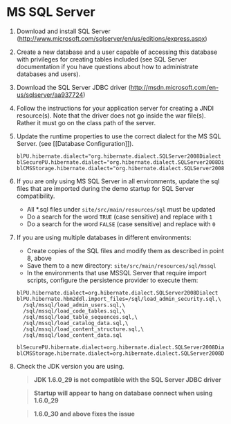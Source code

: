 # MS SQL Server

1. Download and install SQL Server (http://www.microsoft.com/sqlserver/en/us/editions/express.aspx)

2. Create a new database and a user capable of accessing this database with privileges for creating tables included (see SQL Server documentation if you have questions about how to administrate databases and users).

3. Download the SQL Server JDBC driver (http://msdn.microsoft.com/en-us/sqlserver/aa937724)

4. Follow the instructions for your application server for creating a JNDI resource(s). Note that the driver does not go inside the war file(s). Rather it must go on the class path of the server.

6. Update the runtime properties to use the correct dialect for the MS SQL Server. (see [[Database Configuration]]).

    ```
    blPU.hibernate.dialect="org.hibernate.dialect.SQLServer2008Dialect
    blSecurePU.hibernate.dialect="org.hibernate.dialect.SQLServer2008Dialect
    blCMSStorage.hibernate.dialect="org.hibernate.dialect.SQLServer2008Dialect
    ```

8. If you are only using MS SQL Server in all environments, update the sql files that are imported during the demo startup for SQL Server compatibility.
    - All \*.sql files under `site/src/main/resources/sql` must be updated
    - Do a search for the word `TRUE` (case sensitive) and replace with `1`
    - Do a search for the word `FALSE` (case sensitive) and replace with `0`

9. If you are using multiple databases in different environments:
    - Create copies of the SQL files and modify them as described in point 8, above
    - Save them to a new directory: `site/src/main/resources/sql/mssql`
    - In the environments that use MSSQL Server that require import scripts, configure the persistence provider to execute them:

    ```
    blPU.hibernate.dialect=org.hibernate.dialect.SQLServer2008Dialect
    blPU.hibernate.hbm2ddl.import_files=/sql/load_admin_security.sql,\
      /sql/mssql/load_admin_users.sql,\
      /sql/mssql/load_code_tables.sql,\
      /sql/mssql/load_table_sequences.sql,\
      /sql/mssql/load_catalog_data.sql,\
      /sql/mssql/load_content_structure.sql,\
      /sql/mssql/load_content_data.sql

    blSecurePU.hibernate.dialect=org.hibernate.dialect.SQLServer2008Dialect
    blCMSStorage.hibernate.dialect=org.hibernate.dialect.SQLServer2008Dialect
    ```

10. Check the JDK version you are using.

    > **JDK 1.6.0_29 is not compatible with the SQL Server JDBC driver**

    > **Startup will appear to hang on database connect when using 1.6.0_29**

    > **1.6.0_30 and above fixes the issue**

